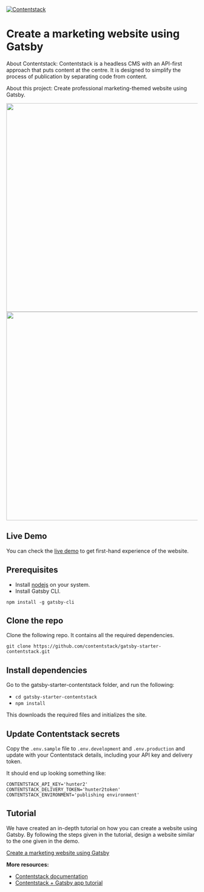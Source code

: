 [![Contentstack](https://www.contentstack.com/assets/blt440aad5a09c89b2f/contentstack_icon.svg)](https://www.contentstack.com/)


# Create a marketing website using Gatsby

About Contentstack: Contentstack is a headless CMS with an API-first approach that puts content at the centre. It is designed to simplify the process of publication by separating code from content.

About this project: Create professional marketing-themed website using Gatsby.

<img src='https://images.contentstack.io/v3/assets/blt17537f14dafb140d/blt0de852ecba3b1ea3/5f6225e021ecf947895da51e/gatsby-starter-home.png' width='650' height='550'/>
<img src='https://images.contentstack.io/v3/assets/blt17537f14dafb140d/blt42db5af5d6879514/5f6225e5b038186a244b8af0/gatsby-starter-blogs.png' width='650' height='550'/>


## Live Demo

You can check the [live demo](https://gatsby-starter-topaz.vercel.app/) to get first-hand experience of the website.

## Prerequisites

- Install [nodejs](https://nodejs.org/en/) on your system.
- Install Gatsby CLI.  

`npm install -g gatsby-cli`

## Clone the repo

Clone the following repo. It contains all the required dependencies.

`git clone https://github.com/contentstack/gatsby-starter-contentstack.git`

## Install dependencies 

Go to the gatsby-starter-contentstack folder, and run the following:

- `cd gatsby-starter-contentstack`
- `npm install`

This downloads the required files and initializes the site.

## Update Contentstack secrets

Copy the `.env.sample` file to `.env.development` and `.env.production` and update with your Contentstack details, including your API key and delivery token.

It should end up looking something like:

```
CONTENTSTACK_API_KEY='hunter2'
CONTENTSTACK_DELIVERY_TOKEN='hunter2token'
CONTENTSTACK_ENVIRONMENT='publishing environment'
```

## Tutorial

We have created an in-depth tutorial on how you can create a website using Gatsby. By following the steps given in the tutorial, design a website similar to the one given in the demo.

[Create a marketing website using Gatsby](https://www.contentstack.com/docs/example-apps/getting-started-with-gatsby-and-contentstack/)


**More resources:**

- [Contentstack documentation](https://www.contentstack.com/docs/)
- [Contentstack + Gatsby app tutorial](https://www.contentstack.com/docs/developers/sample-apps/build-a-sample-website-using-gatsby-and-contentstack)